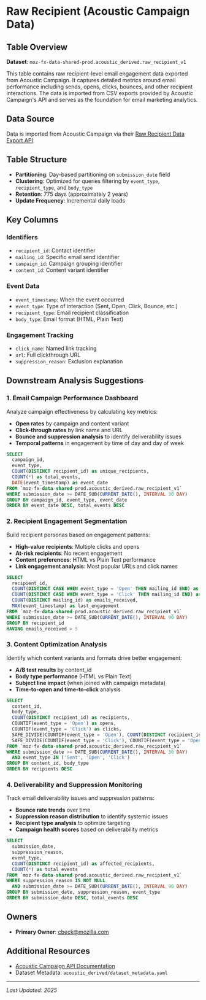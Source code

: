 # Raw Recipient (Acoustic Campaign Data)

## Table Overview

**Dataset**: `moz-fx-data-shared-prod.acoustic_derived.raw_recipient_v1`

This table contains raw recipient-level email engagement data exported from Acoustic Campaign. It captures detailed metrics around email performance including sends, opens, clicks, bounces, and other recipient interactions. The data is imported from CSV exports provided by Acoustic Campaign's API and serves as the foundation for email marketing analytics.

## Data Source

Data is imported from Acoustic Campaign via their [Raw Recipient Data Export API](https://developer.goacoustic.com/acoustic-campaign/reference/rawrecipientdataexport).

## Table Structure

- **Partitioning**: Day-based partitioning on `submission_date` field
- **Clustering**: Optimized for queries filtering by `event_type`, `recipient_type`, and `body_type`
- **Retention**: 775 days (approximately 2 years)
- **Update Frequency**: Incremental daily loads

## Key Columns

### Identifiers
- `recipient_id`: Contact identifier
- `mailing_id`: Specific email send identifier
- `campaign_id`: Campaign grouping identifier
- `content_id`: Content variant identifier

### Event Data
- `event_timestamp`: When the event occurred
- `event_type`: Type of interaction (Sent, Open, Click, Bounce, etc.)
- `recipient_type`: Email recipient classification
- `body_type`: Email format (HTML, Plain Text)

### Engagement Tracking
- `click_name`: Named link tracking
- `url`: Full clickthrough URL
- `suppression_reason`: Exclusion explanation

## Downstream Analysis Suggestions

### 1. Email Campaign Performance Dashboard
Analyze campaign effectiveness by calculating key metrics:
- **Open rates** by campaign and content variant
- **Click-through rates** by link name and URL
- **Bounce and suppression analysis** to identify deliverability issues
- **Temporal patterns** in engagement by time of day and day of week

```sql
SELECT
  campaign_id,
  event_type,
  COUNT(DISTINCT recipient_id) as unique_recipients,
  COUNT(*) as total_events,
  DATE(event_timestamp) as event_date
FROM `moz-fx-data-shared-prod.acoustic_derived.raw_recipient_v1`
WHERE submission_date >= DATE_SUB(CURRENT_DATE(), INTERVAL 30 DAY)
GROUP BY campaign_id, event_type, event_date
ORDER BY event_date DESC, total_events DESC
```

### 2. Recipient Engagement Segmentation
Build recipient personas based on engagement patterns:
- **High-value recipients**: Multiple clicks and opens
- **At-risk recipients**: No recent engagement
- **Content preferences**: HTML vs Plain Text performance
- **Link engagement analysis**: Most popular URLs and click names

```sql
SELECT
  recipient_id,
  COUNT(DISTINCT CASE WHEN event_type = 'Open' THEN mailing_id END) as opens,
  COUNT(DISTINCT CASE WHEN event_type = 'Click' THEN mailing_id END) as clicks,
  COUNT(DISTINCT mailing_id) as emails_received,
  MAX(event_timestamp) as last_engagement
FROM `moz-fx-data-shared-prod.acoustic_derived.raw_recipient_v1`
WHERE submission_date >= DATE_SUB(CURRENT_DATE(), INTERVAL 90 DAY)
GROUP BY recipient_id
HAVING emails_received > 5
```

### 3. Content Optimization Analysis
Identify which content variants and formats drive better engagement:
- **A/B test results** by content_id
- **Body type performance** (HTML vs Plain Text)
- **Subject line impact** (when joined with campaign metadata)
- **Time-to-open and time-to-click** analysis

```sql
SELECT
  content_id,
  body_type,
  COUNT(DISTINCT recipient_id) as recipients,
  COUNTIF(event_type = 'Open') as opens,
  COUNTIF(event_type = 'Click') as clicks,
  SAFE_DIVIDE(COUNTIF(event_type = 'Open'), COUNT(DISTINCT recipient_id)) as open_rate,
  SAFE_DIVIDE(COUNTIF(event_type = 'Click'), COUNTIF(event_type = 'Open')) as ctr
FROM `moz-fx-data-shared-prod.acoustic_derived.raw_recipient_v1`
WHERE submission_date >= DATE_SUB(CURRENT_DATE(), INTERVAL 30 DAY)
  AND event_type IN ('Sent', 'Open', 'Click')
GROUP BY content_id, body_type
ORDER BY recipients DESC
```

### 4. Deliverability and Suppression Monitoring
Track email deliverability issues and suppression patterns:
- **Bounce rate trends** over time
- **Suppression reason distribution** to identify systemic issues
- **Recipient type analysis** to optimize targeting
- **Campaign health scores** based on deliverability metrics

```sql
SELECT
  submission_date,
  suppression_reason,
  event_type,
  COUNT(DISTINCT recipient_id) as affected_recipients,
  COUNT(*) as total_events
FROM `moz-fx-data-shared-prod.acoustic_derived.raw_recipient_v1`
WHERE suppression_reason IS NOT NULL
  AND submission_date >= DATE_SUB(CURRENT_DATE(), INTERVAL 90 DAY)
GROUP BY submission_date, suppression_reason, event_type
ORDER BY submission_date DESC, total_events DESC
```

## Owners

- **Primary Owner**: cbeck@mozilla.com

## Additional Resources

- [Acoustic Campaign API Documentation](https://developer.goacoustic.com/acoustic-campaign/reference/rawrecipientdataexport)
- Dataset Metadata: `acoustic_derived/dataset_metadata.yaml`

---

*Last Updated: 2025*
